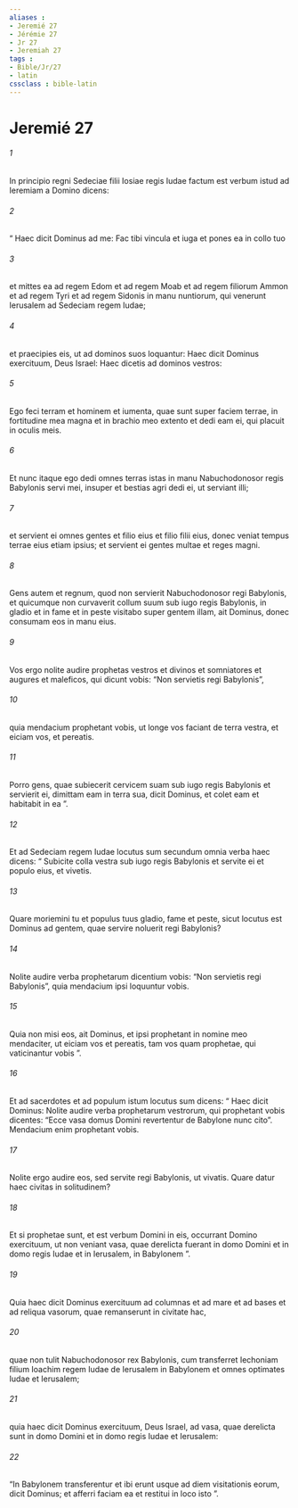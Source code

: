 ```yaml
---
aliases : 
- Jeremié 27
- Jérémie 27
- Jr 27
- Jeremiah 27
tags : 
- Bible/Jr/27
- latin
cssclass : bible-latin
---
```


# Jeremié 27

###### 1
In principio regni Sedeciae filii Iosiae regis Iudae factum est verbum istud ad Ieremiam a Domino dicens: 
###### 2
“ Haec dicit Dominus ad me: Fac tibi vincula et iuga et pones ea in collo tuo 
###### 3
et mittes ea ad regem Edom et ad regem Moab et ad regem filiorum Ammon et ad regem Tyri et ad regem Sidonis in manu nuntiorum, qui venerunt Ierusalem ad Sedeciam regem Iudae; 
###### 4
et praecipies eis, ut ad dominos suos loquantur: Haec dicit Dominus exercituum, Deus Israel: Haec dicetis ad dominos vestros: 
###### 5
Ego feci terram et hominem et iumenta, quae sunt super faciem terrae, in fortitudine mea magna et in brachio meo extento et dedi eam ei, qui placuit in oculis meis. 
###### 6
Et nunc itaque ego dedi omnes terras istas in manu Nabuchodonosor regis Babylonis servi mei, insuper et bestias agri dedi ei, ut serviant illi; 
###### 7
et servient ei omnes gentes et filio eius et filio filii eius, donec veniat tempus terrae eius etiam ipsius; et servient ei gentes multae et reges magni. 
###### 8
Gens autem et regnum, quod non servierit Nabuchodonosor regi Babylonis, et quicumque non curvaverit collum suum sub iugo regis Babylonis, in gladio et in fame et in peste visitabo super gentem illam, ait Dominus, donec consumam eos in manu eius. 
###### 9
Vos ergo nolite audire prophetas vestros et divinos et somniatores et augures et maleficos, qui dicunt vobis: “Non servietis regi Babylonis”, 
###### 10
quia mendacium prophetant vobis, ut longe vos faciant de terra vestra, et eiciam vos, et pereatis. 
###### 11
Porro gens, quae subiecerit cervicem suam sub iugo regis Babylonis et servierit ei, dimittam eam in terra sua, dicit Dominus, et colet eam et habitabit in ea ”.
###### 12
Et ad Sedeciam regem Iudae locutus sum secundum omnia verba haec dicens: “ Subicite colla vestra sub iugo regis Babylonis et servite ei et populo eius, et vivetis. 
###### 13
Quare moriemini tu et populus tuus gladio, fame et peste, sicut locutus est Dominus ad gentem, quae servire noluerit regi Babylonis? 
###### 14
Nolite audire verba prophetarum dicentium vobis: “Non servietis regi Babylonis”, quia mendacium ipsi loquuntur vobis. 
###### 15
Quia non misi eos, ait Dominus, et ipsi prophetant in nomine meo mendaciter, ut eiciam vos et pereatis, tam vos quam prophetae, qui vaticinantur vobis ”.
###### 16
Et ad sacerdotes et ad populum istum locutus sum dicens: “ Haec dicit Dominus: Nolite audire verba prophetarum vestrorum, qui prophetant vobis dicentes: “Ecce vasa domus Domini revertentur de Babylone nunc cito”. Mendacium enim prophetant vobis. 
###### 17
Nolite ergo audire eos, sed servite regi Babylonis, ut vivatis. Quare datur haec civitas in solitudinem? 
###### 18
Et si prophetae sunt, et est verbum Domini in eis, occurrant Domino exercituum, ut non veniant vasa, quae derelicta fuerant in domo Domini et in domo regis Iudae et in Ierusalem, in Babylonem ”. 
###### 19
Quia haec dicit Dominus exercituum ad columnas et ad mare et ad bases et ad reliqua vasorum, quae remanserunt in civitate hac, 
###### 20
quae non tulit Nabuchodonosor rex Babylonis, cum transferret Iechoniam filium Ioachim regem Iudae de Ierusalem in Babylonem et omnes optimates Iudae et Ierusalem; 
###### 21
quia haec dicit Dominus exercituum, Deus Israel, ad vasa, quae derelicta sunt in domo Domini et in domo regis Iudae et Ierusalem: 
###### 22
“In Babylonem transferentur et ibi erunt usque ad diem visitationis eorum, dicit Dominus; et afferri faciam ea et restitui in loco isto ”.
